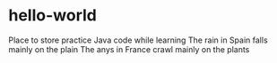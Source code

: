 # hello-world
Place to store practice Java code while learning
The rain in Spain falls mainly on the plain
The anys in France crawl mainly on the plants
